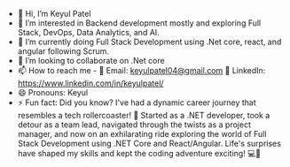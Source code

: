 - 👋 Hi, I’m Keyul Patel
- 👀 I’m interested in Backend development mostly and exploring Full Stack, DevOps, Data Analytics, and AI.
- 🌱 I’m currently doing Full Stack Development using .Net core, react, and angular following Scrum. 
- 💞️ I’m looking to collaborate on .Net core
- 📫 How to reach me - 📧 Email: keyulpatel04@gmail.com 🔗 LinkedIn: https://www.linkedin.com/in/keyulpatel/
- 😄 Pronouns: Keyul
- ⚡ Fun fact: Did you know? I've had a dynamic career journey that resembles a tech rollercoaster! 🎢 Started as a .NET developer, took a detour as a team lead, navigated through the twists as a project manager, and now on an exhilarating ride exploring the world of Full Stack Development using .NET Core and React/Angular. Life's surprises have shaped my skills and kept the coding adventure exciting! 💻🚀


<!---
keyulpatel04/keyulpatel04 is a ✨ special ✨ repository because its `README.md` (this file) appears on your GitHub profile.
You can click the Preview link to take a look at your changes.
--->

